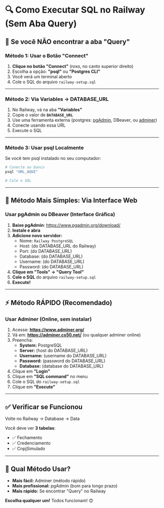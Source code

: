 # 🔍 Como Executar SQL no Railway (Sem Aba Query)

## 🎯 Se você NÃO encontrar a aba "Query"

### Método 1: Usar o Botão "Connect"

1. **Clique no botão "Connect"** (roxo, no canto superior direito)
2. Escolha a opção: **"psql"** ou **"Postgres CLI"**
3. Você verá um terminal aberto
4. Cole o SQL do arquivo `railway-setup.sql`

---

### Método 2: Via Variables → DATABASE_URL

1. No Railway, vá na aba **"Variables"**
2. Copie o valor de **`DATABASE_URL`**
3. Use uma ferramenta externa (postgres: [pgAdmin](https://www.pgadmin.org/), DBeaver, ou [adminer](https://www.adminer.org/))
4. Conecte usando essa URL
5. Execute o SQL

---

### Método 3: Usar psql Localmente

Se você tem psql instalado no seu computador:

```bash
# Conecte ao banco
psql "URL_AQUI"

# Cole o SQL
```

---

## 🎯 Método Mais Simples: Via Interface Web

### Usar pgAdmin ou DBeaver (Interface Gráfica)

1. **Baixe pgAdmin**: https://www.pgadmin.org/download/
2. **Instale e abra**
3. **Adicione novo servidor:**
   - Nome: `Railway PostgreSQL`
   - Host: (do DATABASE_URL do Railway)
   - Port: (do DATABASE_URL)
   - Database: (do DATABASE_URL)
   - Username: (do DATABASE_URL)
   - Password: (do DATABASE_URL)
4. **Clique em "Tools" → "Query Tool"**
5. **Cole o SQL** do arquivo `railway-setup.sql`
6. **Execute!**

---

## ⚡ Método RÁPIDO (Recomendado)

### Usar Adminer (Online, sem instalar)

1. Acesse: **https://www.adminer.org/**
2. Vá em: **https://adminer.cs50.net/** (ou qualquer adminer online)
3. Preencha:
   - **System:** PostgreSQL
   - **Server:** (host do DATABASE_URL)
   - **Username:** (username do DATABASE_URL)
   - **Password:** (password do DATABASE_URL)
   - **Database:** (database do DATABASE_URL)
4. Clique em **"Login"**
5. Clique em **"SQL command"** no menu
6. Cole o SQL do `railway-setup.sql`
7. Clique em **"Execute"**

---

## ✅ Verificar se Funcionou

Volte no Railway → Database → Data

Você deve ver **3 tabelas**:
- ✅ Fechamento
- ✅ Credenciamento
- ✅ CnpjSimulado

---

## 🎯 Qual Método Usar?

- **Mais fácil:** Adminer (método rápido)
- **Mais profissional:** pgAdmin (bom para longo prazo)
- **Mais rápido:** Se encontrar "Query" no Railway

**Escolha qualquer um!** Todos funcionam! 😊


